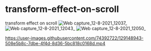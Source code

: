 # transform-effect-on-scroll
transform effect on scroll
![Web capture_12-8-2021_12037_](https://user-images.githubusercontent.com/74392722/129148911-cd7b882d-9f44-436a-b2c5-7edfd6341cd5.jpeg)
![Web capture_12-8-2021_12043_](https://user-images.githubusercontent.com/74392722/129148919-aa4acb9d-fb90-474d-97bf-6ef8209c2f8a.jpeg)
![Web capture_12-8-2021_12050_](https://user-images.githubusercontent.com/74392722/129148921-a3fcd94d-5e8c-46df-883b-5b62456c398f.jpeg)


https://user-images.githubusercontent.com/74392722/129148943-508e5b8c-7dbe-4f4d-8d36-5bc818c0168d.mp4

